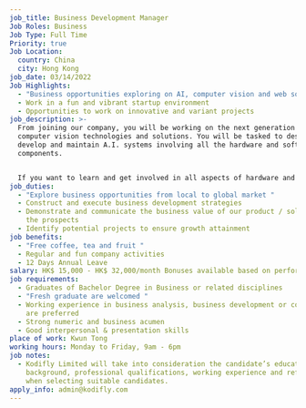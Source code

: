 ```yaml
---
job_title: Business Development Manager
Job Roles: Business
Job Type: Full Time
Priority: true
Job Location:
  country: China
  city: Hong Kong
job_date: 03/14/2022
Job Highlights:
  - "Business opportunities exploring on AI, computer vision and web solutions "
  - Work in a fun and vibrant startup environment
  - Opportunities to work on innovative and variant projects
job_description: >-
  From joining our company, you will be working on the next generation of A.I. &
  computer vision technologies and solutions. You will be tasked to design,
  develop and maintain A.I. systems involving all the hardware and software
  components. 


  If you want to learn and get involved in all aspects of hardware and software engineering, this is the job for you. 
job_duties:
  - "Explore business opportunities from local to global market "
  - Construct and execute business development strategies
  - Demonstrate and communicate the business value of our product / solution to
    the prospects
  - Identify potential projects to ensure growth attainment
job benefits:
  - "Free coffee, tea and fruit "
  - Regular and fun company activities
  - 12 Days Annual Leave
salary: HK$ 15,000 - HK$ 32,000/month Bonuses available based on performance
job requirements:
  - Graduates of Bachelor Degree in Business or related disciplines
  - "Fresh graduate are welcomed "
  - Working experience in business analysis, business development or consultancy
    are preferred
  - Strong numeric and business acumen
  - Good interpersonal & presentation skills
place of work: Kwun Tong
working hours: Monday to Friday, 9am - 6pm
job notes:
  - Kodifly Limited will take into consideration the candidate’s educational
    background, professional qualifications, working experience and references
    when selecting suitable candidates.
apply_info: admin@kodifly.com
---
```

